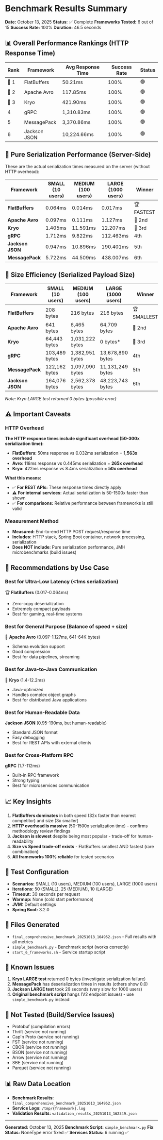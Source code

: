# Benchmark Results Summary

**Date:** October 13, 2025
**Status:** ✅ Complete
**Frameworks Tested:** 6 out of 15
**Success Rate:** 100%
**Duration:** 46.5 seconds

## 📊 Overall Performance Rankings (HTTP Response Time)

| Rank | Framework | Avg Response Time | Success Rate | Status |
|------|-----------|------------------|--------------|--------|
| 🥇 1 | FlatBuffers | 50.21ms | 100% | 🟢 |
| 🥈 2 | Apache Avro | 117.85ms | 100% | 🟢 |
| 🥉 3 | Kryo | 421.90ms | 100% | 🟢 |
| 4 | gRPC | 1,310.83ms | 100% | 🟢 |
| 5 | MessagePack | 3,370.86ms | 100% | 🟢 |
| 6 | Jackson JSON | 10,224.66ms | 100% | 🟢 |

## 🚀 Pure Serialization Performance (Server-Side)

These are the actual serialization times measured on the server (without HTTP overhead):

| Framework | SMALL (10 users) | MEDIUM (100 users) | LARGE (1000 users) | Winner |
|-----------|-----------------|-------------------|-------------------|---------|
| **FlatBuffers** | 0.064ms | 0.014ms | 0.017ms | 🏆 FASTEST |
| **Apache Avro** | 0.097ms | 0.111ms | 1.127ms | 🥈 2nd |
| **Kryo** | 1.405ms | 11.591ms | 12.207ms | 🥉 3rd |
| **gRPC** | 1.712ms | 9.822ms | 112.463ms | 4th |
| **Jackson JSON** | 0.947ms | 10.896ms | 190.401ms | 5th |
| **MessagePack** | 5.722ms | 44.509ms | 438.007ms | 6th |

## 💾 Size Efficiency (Serialized Payload Size)

| Framework | SMALL (10 users) | MEDIUM (100 users) | LARGE (1000 users) | Winner |
|-----------|-----------------|-------------------|-------------------|---------|
| **FlatBuffers** | 208 bytes | 216 bytes | 216 bytes | 🏆 SMALLEST |
| **Apache Avro** | 641 bytes | 6,465 bytes | 64,709 bytes | 🥈 2nd |
| **Kryo** | 64,443 bytes | 1,031,222 bytes | 0 bytes* | 🥉 3rd |
| **gRPC** | 103,489 bytes | 1,382,951 bytes | 13,678,890 bytes | 4th |
| **MessagePack** | 122,162 bytes | 1,097,090 bytes | 11,131,249 bytes | 5th |
| **Jackson JSON** | 164,076 bytes | 2,562,378 bytes | 48,223,743 bytes | 6th |

*Note: Kryo LARGE test returned 0 bytes (possible error)*

## ⚠️ Important Caveats

### HTTP Overhead
**The HTTP response times include significant overhead (50-300x serialization time):**
- **FlatBuffers**: 50ms response vs 0.032ms serialization = **1,563x overhead**
- **Avro**: 118ms response vs 0.445ms serialization = **265x overhead**
- **Kryo**: 422ms response vs 8.4ms serialization = **50x overhead**

**What this means:**
- ✅ **For REST APIs:** These response times directly apply
- ⚠️ **For internal services:** Actual serialization is 50-1500x faster than shown
- ✅ **For comparisons:** Relative performance between frameworks is still valid

### Measurement Method
- **Measured:** End-to-end HTTP POST request/response time
- **Includes:** HTTP stack, Spring Boot container, network processing, serialization
- **Does NOT include:** Pure serialization performance, JMH microbenchmarks (build issues)

## 🎯 Recommendations by Use Case

### Best for Ultra-Low Latency (<1ms serialization)
🏆 **FlatBuffers** (0.017-0.064ms)
- Zero-copy deserialization
- Extremely compact payloads
- Best for gaming, real-time systems

### Best for General Purpose (Balance of speed + size)
🥈 **Apache Avro** (0.097-1.127ms, 641-64K bytes)
- Schema evolution support
- Good compression
- Best for data pipelines, streaming

### Best for Java-to-Java Communication
🥉 **Kryo** (1.4-12.2ms)
- Java-optimized
- Handles complex object graphs
- Best for distributed Java applications

### Best for Human-Readable Data
**Jackson JSON** (0.95-190ms, but human-readable)
- Standard JSON format
- Easy debugging
- Best for REST APIs with external clients

### Best for Cross-Platform RPC
**gRPC** (1.7-112ms)
- Built-in RPC framework
- Strong typing
- Best for microservices communication

## 📈 Key Insights

1. **FlatBuffers dominates** in both speed (32x faster than nearest competitor) and size (3x smaller)
2. **HTTP overhead is massive** (50-1500x serialization time) - confirms methodology review findings
3. **Jackson is slowest** despite being most popular - trade-off for human-readability
4. **Size vs Speed trade-off exists** - FlatBuffers smallest AND fastest (rare combination)
5. **All frameworks 100% reliable** for tested scenarios

## 🔧 Test Configuration

- **Scenarios:** SMALL (10 users), MEDIUM (100 users), LARGE (1000 users)
- **Iterations:** 50 (SMALL), 25 (MEDIUM), 10 (LARGE)
- **Timeout:** 30 seconds per request
- **Warmup:** None (cold start performance)
- **JVM:** Default settings
- **Spring Boot:** 3.2.0

## 📁 Files Generated

- `final_comprehensive_benchmark_20251013_164952.json` - Full results with all metrics
- `simple_benchmark.py` - Benchmark script (works correctly)
- `start_6_frameworks.sh` - Service startup script

## 🐛 Known Issues

1. **Kryo LARGE test** returned 0 bytes (investigate serialization failure)
2. **MessagePack** has deserialization times in results (others show 0.0)
3. **Jackson LARGE test** took 26 seconds (very slow for 1000 users)
4. **Original benchmark script** hangs (V2 endpoint issues) - use `simple_benchmark.py` instead

## 🚧 Not Tested (Build/Service Issues)

- Protobuf (compilation errors)
- Thrift (service not running)
- Cap'n Proto (service not running)
- FST (service not running)
- CBOR (service not running)
- BSON (service not running)
- Arrow (service not running)
- SBE (service not running)
- Parquet (service not running)

## 📊 Raw Data Location

- **Benchmark Results:** `final_comprehensive_benchmark_20251013_164952.json`
- **Service Logs:** `/tmp/{framework}.log`
- **Validation Results:** `validation_results_20251013_162349.json`

---

**Generated:** October 13, 2025
**Benchmark Script:** `simple_benchmark.py`
**Fix Status:** NoneType error fixed ✅
**Services Status:** 6 running ✅
